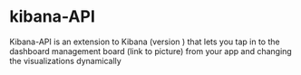 # kibana-API
Kibana-API is an extension to Kibana (version ) that lets you tap in to the dashboard management board (link to picture) from your app and changing the visualizations dynamically
